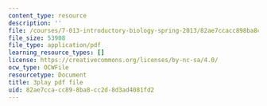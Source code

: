 ```yaml
---
content_type: resource
description: ''
file: /courses/7-013-introductory-biology-spring-2013/82ae7ccacc898ba8cc2d8d3ad4081fd2_dKLkXQEN9XU.pdf
file_size: 53908
file_type: application/pdf
learning_resource_types: []
license: https://creativecommons.org/licenses/by-nc-sa/4.0/
ocw_type: OCWFile
resourcetype: Document
title: 3play pdf file
uid: 82ae7cca-cc89-8ba8-cc2d-8d3ad4081fd2
---
```

